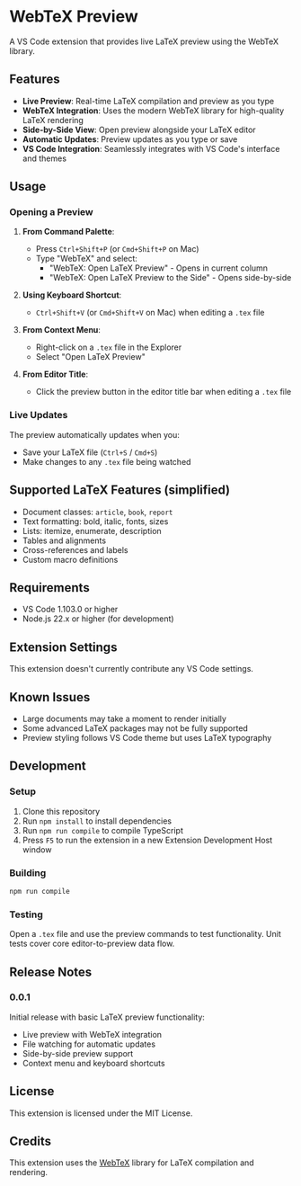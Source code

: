 # WebTeX Preview

A VS Code extension that provides live LaTeX preview using the WebTeX library.

## Features

- **Live Preview**: Real-time LaTeX compilation and preview as you type
- **WebTeX Integration**: Uses the modern WebTeX library for high-quality LaTeX rendering
- **Side-by-Side View**: Open preview alongside your LaTeX editor
- **Automatic Updates**: Preview updates as you type or save
- **VS Code Integration**: Seamlessly integrates with VS Code's interface and themes

## Usage

### Opening a Preview

1. **From Command Palette**: 
   - Press `Ctrl+Shift+P` (or `Cmd+Shift+P` on Mac)
   - Type "WebTeX" and select:
     - "WebTeX: Open LaTeX Preview" - Opens in current column
     - "WebTeX: Open LaTeX Preview to the Side" - Opens side-by-side

2. **Using Keyboard Shortcut**:
   - `Ctrl+Shift+V` (or `Cmd+Shift+V` on Mac) when editing a `.tex` file

3. **From Context Menu**:
   - Right-click on a `.tex` file in the Explorer
   - Select "Open LaTeX Preview"

4. **From Editor Title**:
   - Click the preview button in the editor title bar when editing a `.tex` file

### Live Updates

The preview automatically updates when you:
- Save your LaTeX file (`Ctrl+S` / `Cmd+S`)
- Make changes to any `.tex` file being watched

## Supported LaTeX Features (simplified)

- Document classes: `article`, `book`, `report`
- Text formatting: bold, italic, fonts, sizes
- Lists: itemize, enumerate, description
- Tables and alignments
- Cross-references and labels
- Custom macro definitions

## Requirements

- VS Code 1.103.0 or higher
- Node.js 22.x or higher (for development)

## Extension Settings

This extension doesn't currently contribute any VS Code settings.

## Known Issues

- Large documents may take a moment to render initially
- Some advanced LaTeX packages may not be fully supported
- Preview styling follows VS Code theme but uses LaTeX typography

## Development

### Setup

1. Clone this repository
2. Run `npm install` to install dependencies
3. Run `npm run compile` to compile TypeScript
4. Press `F5` to run the extension in a new Extension Development Host window

### Building

```bash
npm run compile
```

### Testing

Open a `.tex` file and use the preview commands to test functionality. Unit tests cover core editor-to-preview data flow.

## Release Notes

### 0.0.1

Initial release with basic LaTeX preview functionality:
- Live preview with WebTeX integration
- File watching for automatic updates
- Side-by-side preview support
- Context menu and keyboard shortcuts

## License

This extension is licensed under the MIT License.

## Credits

This extension uses the [WebTeX](https://github.com/tani/webtex) library for LaTeX compilation and rendering.
